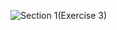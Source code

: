 ![Section 1(Exercise 3)](https://github.com/user-attachments/assets/78993a66-a60e-4f63-af3b-2d148bd8d767)

